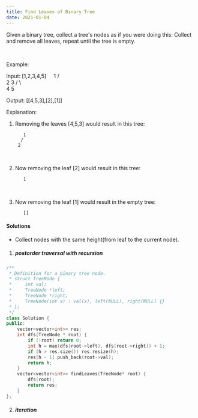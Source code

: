 ```yaml
---
title: Find Leaves of Binary Tree
date: 2021-01-04
---
```

Given a binary tree, collect a tree's nodes as if you were doing this: Collect and remove all leaves, repeat until the tree is empty.

 

Example:

Input: [1,2,3,4,5]
  
          1
         / \
        2   3
       / \     
      4   5    

Output: [[4,5,3],[2],[1]]
 

Explanation:

1. Removing the leaves [4,5,3] would result in this tree:

          1
         / 
        2          
 

2. Now removing the leaf [2] would result in this tree:

          1          
 

3. Now removing the leaf [1] would result in the empty tree:

          []         


#### Solutions

- Collect nodes with the same height(from leaf to the current node).

1. ##### postorder traversal with recursion

```cpp
/**
 * Definition for a binary tree node.
 * struct TreeNode {
 *     int val;
 *     TreeNode *left;
 *     TreeNode *right;
 *     TreeNode(int x) : val(x), left(NULL), right(NULL) {}
 * };
 */
class Solution {
public:
    vector<vector<int>> res;
    int dfs(TreeNode * root) {
        if (!root) return 0;
        int h = max(dfs(root->left), dfs(root->right)) + 1;
        if (h > res.size()) res.resize(h);
        res[h - 1].push_back(root->val);
        return h;
    }
    vector<vector<int>> findLeaves(TreeNode* root) {
        dfs(root);
        return res;
    }
};
```

2. ##### iteration